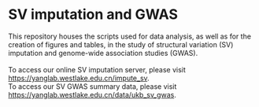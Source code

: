 # SV imputation and GWAS

This repository houses the scripts used for data analysis, as well as for the creation of figures and tables, in the study of structural variation (SV) imputation and genome-wide association studies (GWAS). <br><br>
To access our online SV imputation server, please visit https://yanglab.westlake.edu.cn/impute_sv. <br>
To access our SV GWAS summary data, please visit https://yanglab.westlake.edu.cn/data/ukb_sv_gwas.
